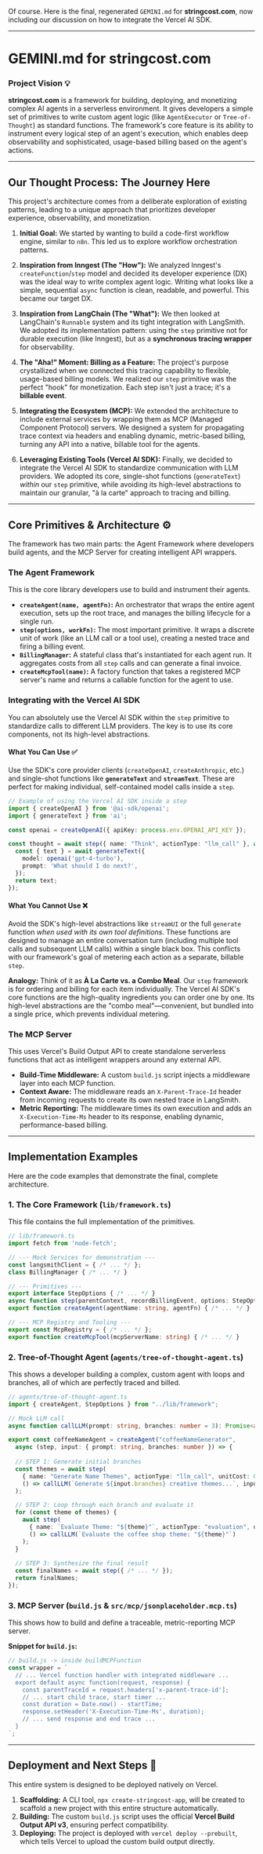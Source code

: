 Of course. Here is the final, regenerated `GEMINI.md` for **stringcost.com**, now including our discussion on how to integrate the Vercel AI SDK.

-----

# GEMINI.md for stringcost.com

### Project Vision 💡

**stringcost.com** is a framework for building, deploying, and monetizing complex AI agents in a serverless environment. It gives developers a simple set of primitives to write custom agent logic (like `AgentExecutor` or `Tree-of-Thought`) as standard functions. The framework's core feature is its ability to instrument every logical step of an agent's execution, which enables deep observability and sophisticated, usage-based billing based on the agent's actions.

-----

## Our Thought Process: The Journey Here

This project's architecture comes from a deliberate exploration of existing patterns, leading to a unique approach that prioritizes developer experience, observability, and monetization.

1.  **Initial Goal:** We started by wanting to build a code-first workflow engine, similar to `n8n`. This led us to explore workflow orchestration patterns.

2.  **Inspiration from Inngest (The "How"):** We analyzed Inngest's `createFunction`/`step` model and decided its developer experience (DX) was the ideal way to write complex agent logic. Writing what looks like a simple, sequential `async` function is clean, readable, and powerful. This became our target DX.

3.  **Inspiration from LangChain (The "What"):** We then looked at LangChain's `Runnable` system and its tight integration with LangSmith. We adopted its implementation pattern: using the `step` primitive not for durable execution (like Inngest), but as a **synchronous tracing wrapper** for observability.

4.  **The "Aha\!" Moment: Billing as a Feature:** The project's purpose crystallized when we connected this tracing capability to flexible, usage-based billing models. We realized our `step` primitive was the perfect "hook" for monetization. Each step isn't just a trace; it's a **billable event**.

5.  **Integrating the Ecosystem (MCP):** We extended the architecture to include external services by wrapping them as MCP (Managed Component Protocol) servers. We designed a system for propagating trace context via headers and enabling dynamic, metric-based billing, turning any API into a native, billable tool for the agents.

6.  **Leveraging Existing Tools (Vercel AI SDK):** Finally, we decided to integrate the Vercel AI SDK to standardize communication with LLM providers. We adopted its core, single-shot functions (`generateText`) *within* our `step` primitive, while avoiding its high-level abstractions to maintain our granular, "à la carte" approach to tracing and billing.

-----

## Core Primitives & Architecture ⚙️

The framework has two main parts: the Agent Framework where developers build agents, and the MCP Server for creating intelligent API wrappers.

### The Agent Framework

This is the core library developers use to build and instrument their agents.

  * **`createAgent(name, agentFn)`:** An orchestrator that wraps the entire agent execution, sets up the root trace, and manages the billing lifecycle for a single run.
  * **`step(options, workFn)`:** The most important primitive. It wraps a discrete unit of work (like an LLM call or a tool use), creating a nested trace and firing a billing event.
  * **`BillingManager`:** A stateful class that's instantiated for each agent run. It aggregates costs from all `step` calls and can generate a final invoice.
  * **`createMcpTool(name)`:** A factory function that takes a registered MCP server's name and returns a callable function for the agent to use.

### Integrating with the Vercel AI SDK

You can absolutely use the Vercel AI SDK within the `step` primitive to standardize calls to different LLM providers. The key is to use its core components, not its high-level abstractions.

#### What You Can Use ✅

Use the SDK's core provider clients (`createOpenAI`, `createAnthropic`, etc.) and single-shot functions like **`generateText`** and **`streamText`**. These are perfect for making individual, self-contained model calls inside a `step`.

```typescript
// Example of using the Vercel AI SDK inside a step
import { createOpenAI } from '@ai-sdk/openai';
import { generateText } from 'ai';

const openai = createOpenAI({ apiKey: process.env.OPENAI_API_KEY });

const thought = await step({ name: "Think", actionType: "llm_call" }, async () => {
  const { text } = await generateText({
    model: openai('gpt-4-turbo'),
    prompt: 'What should I do next?',
  });
  return text;
});
```

#### What You Cannot Use ❌

Avoid the SDK's high-level abstractions like `streamUI` or the full `generate` function *when used with its own tool definitions*. These functions are designed to manage an entire conversation turn (including multiple tool calls and subsequent LLM calls) within a single black box. This conflicts with our framework's goal of metering each action as a separate, billable `step`.

**Analogy:** Think of it as **À La Carte vs. a Combo Meal**. Our `step` framework is for ordering and billing for each item individually. The Vercel AI SDK's core functions are the high-quality ingredients you can order one by one. Its high-level abstractions are the "combo meal"—convenient, but bundled into a single price, which prevents individual metering.

### The MCP Server

This uses Vercel's Build Output API to create standalone serverless functions that act as intelligent wrappers around any external API.

  * **Build-Time Middleware:** A custom `build.js` script injects a middleware layer into each MCP function.
  * **Context Aware:** The middleware reads an `X-Parent-Trace-Id` header from incoming requests to create its own nested trace in LangSmith.
  * **Metric Reporting:** The middleware times its own execution and adds an `X-Execution-Time-Ms` header to its response, enabling dynamic, performance-based billing.

-----

## Implementation Examples

Here are the code examples that demonstrate the final, complete architecture.

### 1\. The Core Framework (`lib/framework.ts`)

This file contains the full implementation of the primitives.

```typescript
// lib/framework.ts
import fetch from 'node-fetch';

// --- Mock Services for demonstration ---
const langsmithClient = { /* ... */ };
class BillingManager { /* ... */ }

// --- Primitives ---
export interface StepOptions { /* ... */ }
async function step(parentContext, recordBillingEvent, options: StepOptions, workFn: () => Promise<any>): Promise<any> { /* ... */ }
export function createAgent(agentName: string, agentFn) { /* ... */ }

// --- MCP Registry and Tooling ---
export const McpRegistry = { /* ... */ };
export function createMcpTool(mcpServerName: string) { /* ... */ }
```

### 2\. Tree-of-Thought Agent (`agents/tree-of-thought-agent.ts`)

This shows a developer building a complex, custom agent with loops and branches, all of which are perfectly traced and billed.

```typescript
// agents/tree-of-thought-agent.ts
import { createAgent, StepOptions } from "../lib/framework";

// Mock LLM call
async function callLLM(prompt: string, branches: number = 3): Promise<any> { /* ... */ }

export const coffeeNameAgent = createAgent("coffeeNameGenerator", 
  async (step, input: { prompt: string, branches: number }) => {
  
  // STEP 1: Generate initial branches
  const themes = await step(
    { name: "Generate Name Themes", actionType: "llm_call", unitCost: 0.002 },
    () => callLLM(`Generate ${input.branches} creative themes...`, input.branches)
  );

  // STEP 2: Loop through each branch and evaluate it
  for (const theme of themes) {
    await step(
      { name: `Evaluate Theme: "${theme}"`, actionType: "evaluation", unitCost: 0.001 },
      () => callLLM(`Evaluate the coffee shop theme: "${theme}"`)
    );
  }
  
  // STEP 3: Synthesize the final result
  const finalNames = await step({ /* ... */ });
  return finalNames;
});
```

### 3\. MCP Server (`build.js` & `src/mcp/jsonplaceholder.mcp.ts`)

This shows how to build and define a traceable, metric-reporting MCP server.

**Snippet for `build.js`:**

```javascript
// build.js -> inside buildMCPFunction
const wrapper = `
  // ... Vercel function handler with integrated middleware ...
  export default async function(request, response) {
    const parentTraceId = request.headers['x-parent-trace-id'];
    // ... start child trace, start timer ...
    const duration = Date.now() - startTime;
    response.setHeader('X-Execution-Time-Ms', duration);
    // ... send response and end trace ...
  }
`;
```

-----

## Deployment and Next Steps 🚀

This entire system is designed to be deployed natively on Vercel.

1.  **Scaffolding:** A CLI tool, `npx create-stringcost-app`, will be created to scaffold a new project with this entire structure automatically.
2.  **Building:** The custom `build.js` script uses the official **Vercel Build Output API v3**, ensuring perfect compatibility.
3.  **Deploying:** The project is deployed with `vercel deploy --prebuilt`, which tells Vercel to upload the custom build output directly.